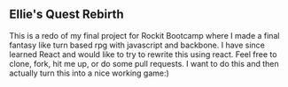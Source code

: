 <h2>Ellie's Quest Rebirth</h2>

<p>This is a redo of my final project for Rockit Bootcamp where I made a final fantasy like turn based rpg with javascript and backbone.  I have since learned React and would like to try to rewrite this using react.  Feel free to clone, fork, hit me up, or do some pull requests.  I want to do this and then actually turn this into a nice working game:)</p>
